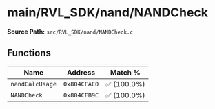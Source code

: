 # main/RVL_SDK/nand/NANDCheck

**Source Path:** `src/RVL_SDK/nand/NANDCheck.c`

## Functions

| Name | Address | Match % |
|------|---------|---------|
| `nandCalcUsage` | `0x804CFAE0` | :white_check_mark: (100.0%) |
| `NANDCheck` | `0x804CFB9C` | :white_check_mark: (100.0%) |